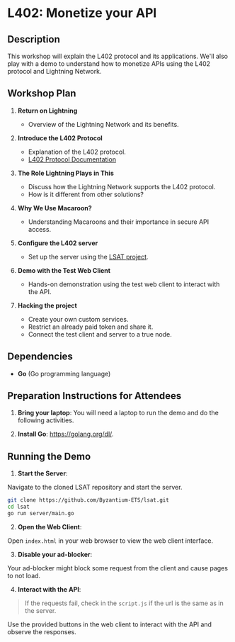 # L402: Monetize your API

## Description
This workshop will explain the L402 protocol and its applications. We'll also play with a demo to understand how to monetize APIs using the L402 protocol and Lightning Network.

## Workshop Plan

1. **Return on Lightning**
   - Overview of the Lightning Network and its benefits.
   
2. **Introduce the L402 Protocol**
   - Explanation of the L402 protocol.
   - [L402 Protocol Documentation](https://docs.lightning.engineering/the-lightning-network/l402)
   
3. **The Role Lightning Plays in This**
	- Discuss how the Lightning Network supports the L402 protocol.
	- How is it different from other solutions?
   
4. **Why We Use Macaroon?**
	- Understanding Macaroons and their importance in secure API access.    
5. **Configure the L402 server**
   - Set up the server using the [LSAT project](https://github.com/Byzantium-ETS/lsat).
   
6. **Demo with the Test Web Client**
   - Hands-on demonstration using the test web client to interact with the API.
   
7. **Hacking the project**
	- Create your own custom services.
	- Restrict an already paid token and share it.
	- Connect the test client and server to a true node.
	

## Dependencies
- **Go** (Go programming language)

## Preparation Instructions for Attendees

1. **Bring your laptop**: You will need a laptop to run the demo and do the following activities.

2. **Install Go**: https://golang.org/dl/.


## Running the Demo

1. **Start the Server**:

Navigate to the cloned LSAT repository and start the server.
```sh
git clone https://github.com/Byzantium-ETS/lsat.git
cd lsat
go run server/main.go
```

2. **Open the Web Client**:

Open `index.html` in your web browser to view the web client interface.

3. **Disable your ad-blocker**:

Your ad-blocker might block some request from the client and cause pages to not load. 

4. **Interact with the API**:

> If the requests fail, check in the `script.js` if the url is the same as in the server.

Use the provided buttons in the web client to interact with the API and observe the responses.